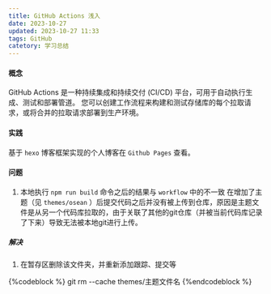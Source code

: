 ```yaml
---
title: GitHub Actions 浅入
date: 2023-10-27
updated: 2023-10-27 11:33
tags: GitHub
catetory: 学习总结
---
```


#### 概念
GitHub Actions 是一种持续集成和持续交付 (CI/CD) 平台，可用于自动执行生成、测试和部署管道。 您可以创建工作流程来构建和测试存储库的每个拉取请求，或将合并的拉取请求部署到生产环境。
#### 实践
基于 `hexo` 博客框架实现的个人博客在 `Github Pages` 查看。
#### 问题
1. 本地执行 `npm run build` 命令之后的结果与 `workflow` 中的不一致
  在增加了主题（见 `themes/osean` ）后提交代码之后并没有被上传到仓库，原因是主题文件是从另一个代码库拉取的，由于关联了其他的git仓库（并被当前代码库记录了下来）导致无法被本地git进行上传。
  ##### 解决
  1. 在暂存区删除该文件夹，并重新添加跟踪、提交等

  {%codeblock %}
    git rm --cache themes/主题文件名
  {%endcodeblock %}
